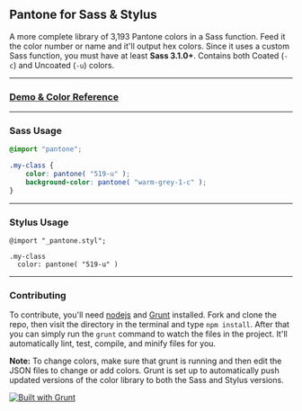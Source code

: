 ## Pantone for Sass & Stylus

A more complete library of 3,193 Pantone colors in a Sass function. Feed it the color number or name and it'll output hex colors. Since it uses a custom Sass function, you must have at least **Sass 3.1.0+**. Contains both Coated (`-c`) and Uncoated (`-u`) colors.

*****

### [Demo & Color Reference](http://pantone4sass.com/)

*****

### Sass Usage

```scss
@import "pantone";

.my-class {
	color: pantone( "519-u" );
	background-color: pantone( "warm-grey-1-c" );
}
```

*****

### Stylus Usage

```styl
@import "_pantone.styl";

.my-class
  color: pantone( "519-u" )
```

*****

### Contributing

To contribute, you'll need [nodejs](http://nodejs.org/) and [Grunt](http://gruntjs.com/) installed. Fork and clone the repo, then visit the directory in the terminal and type `npm install`. After that you can simply run the `grunt` command to watch the files in the project. It'll automatically lint, test, compile, and minify files for you.

**Note:** To change colors, make sure that grunt is running and then edit the JSON files to change or add colors. Grunt is set up to automatically push updated versions of the color library to both the Sass and Stylus versions.

[![Built with Grunt](https://cdn.gruntjs.com/builtwith.png)](http://gruntjs.com/)
